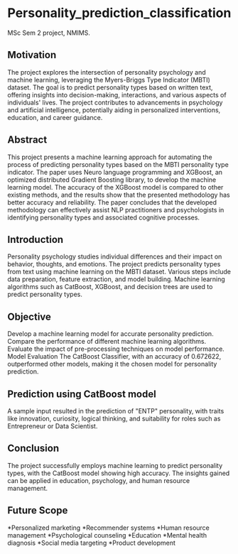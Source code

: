 # Personality_prediction_classification
MSc Sem 2 project, NMIMS.

## Motivation <br/>
The project explores the intersection of personality psychology and machine learning, leveraging the Myers-Briggs Type Indicator (MBTI) dataset. 
The goal is to predict personality types based on written text, offering insights into decision-making, interactions, and various aspects of individuals' lives. 
The project contributes to advancements in psychology and artificial intelligence, potentially aiding in personalized interventions, education, and career guidance.

## Abstract <br/>
This project presents a machine learning approach for automating the process of predicting personality types based on the MBTI personality type indicator. 
The paper uses Neuro language programming and XGBoost, an optimized distributed Gradient Boosting library, to develop the machine learning model. 
The accuracy of the XGBoost model is compared to other existing methods, and the results show that the presented methodology has better accuracy and reliability. 
The paper concludes that the developed methodology can effectively assist NLP practitioners and psychologists in identifying personality types and associated cognitive processes.

## Introduction <br/>
Personality psychology studies individual differences and their impact on behavior, thoughts, and emotions. The project predicts personality types from text using machine learning on the MBTI dataset. Various steps include data preparation, feature extraction, and model building. Machine learning algorithms such as CatBoost, XGBoost, and decision trees are used to predict personality types.

## Objective <br/>
Develop a machine learning model for accurate personality prediction.
Compare the performance of different machine learning algorithms.
Evaluate the impact of pre-processing techniques on model performance.
Model Evaluation
The CatBoost Classifier, with an accuracy of 0.672622, outperformed other models, making it the chosen model for personality prediction.

## Prediction using CatBoost model <br/>
A sample input resulted in the prediction of "ENTP" personality, with traits like innovation, curiosity, logical thinking, and suitability for roles such as Entrepreneur or Data Scientist.

## Conclusion <br/>
The project successfully employs machine learning to predict personality types, with the CatBoost model showing high accuracy. The insights gained can be applied in education, psychology, and human resource management.

## Future Scope <br/>
*Personalized marketing
*Recommender systems
*Human resource management
*Psychological counseling
*Education
*Mental health diagnosis
*Social media targeting
*Product development
